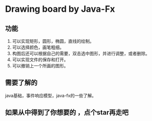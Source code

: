 # Drawing board by Java-Fx

## 功能
  1. 可以实现矩形，圆形，椭圆，直线的绘制。
  2. 可以选择颜色，画笔粗细。
  3. 构图后还可以根据自己的需要，双击选中图形，并进行调整，或者删除。
  4. 可以实现文件的保存和打开。
  5. 可以撤销上一个所画的图形。 
## 需要了解的
  java基础，事件响应模型，java-fx的一些了解。

## 如果从中得到了你想要的 ，点个star再走吧
